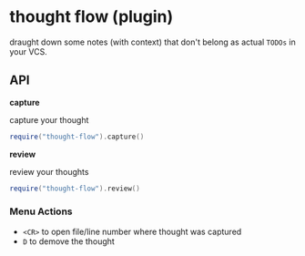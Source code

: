 # thought flow (plugin)

draught down some notes (with context) that don't belong as actual `TODOs` in your VCS.

## API

**capture**

capture your thought

```lua
require("thought-flow").capture()
```

**review**

review your thoughts

```lua
require("thought-flow").review()
```

### Menu Actions

- `<CR>` to open file/line number where thought was captured
- `D` to demove the thought
